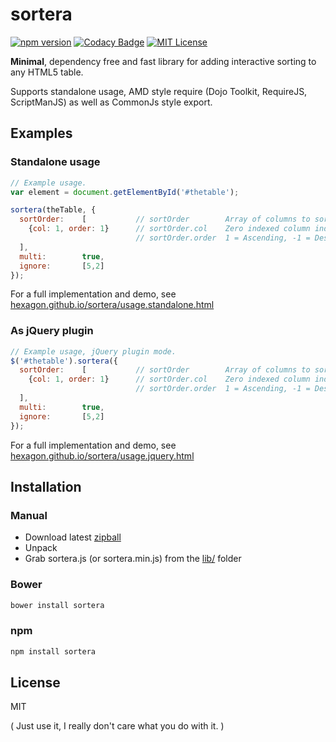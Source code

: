 # sortera

[![npm version](https://badge.fury.io/js/sortera.svg)](https://badge.fury.io/js/sortera)
[![Codacy Badge](https://api.codacy.com/project/badge/Grade/83e514f5a2224cd5b9e2dd868daafef3)](https://www.codacy.com/app/robinnilsson/sortera?utm_source=github.com&amp;utm_medium=referral&amp;utm_content=Hexagon/sortera&amp;utm_campaign=Badge_Grade)
[![MIT License](https://img.shields.io/badge/license-MIT-blue.svg)](https://img.shields.io/badge/license-MIT-blue.svg)


**Minimal**, dependency free and fast library for adding interactive sorting to any HTML5 table.

Supports standalone usage, AMD style require (Dojo Toolkit, RequireJS,  ScriptManJS) 
as well as CommonJs style export.


Examples
----

### Standalone usage

```javascript
// Example usage.
var element = document.getElementById('#thetable');

sortera(theTable, {
  sortOrder:    [           // sortOrder        Array of columns to sort
    {col: 1, order: 1}      // sortOrder.col    Zero indexed column index
                            // sortOrder.order  1 = Ascending, -1 = Descending
  ],    
  multi:        true,
  ignore:       [5,2]
});
```

For a full implementation and demo, see [hexagon.github.io/sortera/usage.standalone.html](https://hexagon.github.io/sortera/usage.standalone.html)


### As jQuery plugin

```javascript
// Example usage, jQuery plugin mode.
$('#thetable').sortera({
  sortOrder:    [           // sortOrder        Array of columns to sort
    {col: 1, order: 1}      // sortOrder.col    Zero indexed column index
                            // sortOrder.order  1 = Ascending, -1 = Descending
  ],    
  multi:        true,
  ignore:       [5,2]
});
```

For a full implementation and demo, see [hexagon.github.io/sortera/usage.jquery.html](https://hexagon.github.io/sortera/usage.jquery.html)


Installation
----

### Manual

 * Download latest [zipball](http://github.com/Hexagon/sortera/zipball/master/)
 * Unpack
 * Grab sortera.js (or sortera.min.js) from the [lib/](/lib) folder

### Bower

```sh
bower install sortera
```

### npm

```sh
npm install sortera
```


License
----

MIT 

( Just use it, I really don't care what you do with it. )
